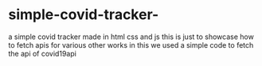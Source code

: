 # simple-covid-tracker-
a simple covid tracker made in html css and js
this is just to showcase how to fetch apis for various other works 
in this we used a simple code to fetch the api of covid19api
